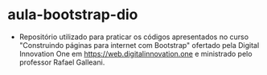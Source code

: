 # aula-bootstrap-dio

- Repositório utilizado para praticar os códigos apresentados no curso "Construindo páginas para internet com Bootstrap" ofertado pela Digital Innovation One em https://web.digitalinnovation.one e ministrado pelo professor Rafael Galleani.
